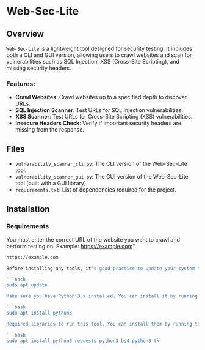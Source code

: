 # Web-Sec-Lite

## Overview
`Web-Sec-Lite` is a lightweight tool designed for security testing. It includes both a CLI and GUI version, allowing users to crawl websites and scan for vulnerabilities such as SQL Injection, XSS (Cross-Site Scripting), and missing security headers.

### Features:
- **Crawl Websites**: Crawl websites up to a specified depth to discover URLs.
- **SQL Injection Scanner**: Test URLs for SQL Injection vulnerabilities.
- **XSS Scanner**: Test URLs for Cross-Site Scripting (XSS) vulnerabilities.
- **Insecure Headers Check**: Verify if important security headers are missing from the response.

## Files
- `vulnerability_scanner_cli.py`: The CLI version of the Web-Sec-Lite tool.
- `vulnerability_scanner_gui.py`: The GUI version of the Web-Sec-Lite tool (built with a GUI library).
- `requirements.txt`: List of dependencies required for the project.
## Installation

### Requirements
You must enter the correct URL of the website you want to crawl and perform testing on. Example: https://example.com".

```bash
https://example.com

Before installing any tools, it's good practice to update your system to ensure you have the latest package information by running the following command.

```bash
sudo apt update

Make sure you have Python 3.x installed. You can install it by running the following command.

```bash
sudo apt install python3

Required libraries to run this tool. You can install them by running the following command.

```bash
sudo apt install python3-requests python3-bs4 python3-tk